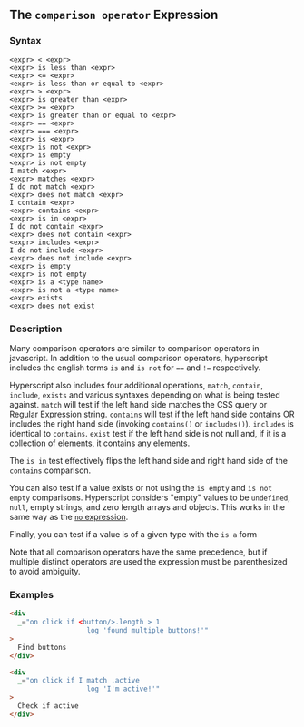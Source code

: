 
## The `comparison operator` Expression

### Syntax

```ebnf
<expr> < <expr>
<expr> is less than <expr>
<expr> <= <expr>
<expr> is less than or equal to <expr>
<expr> > <expr>
<expr> is greater than <expr>
<expr> >= <expr>
<expr> is greater than or equal to <expr>
<expr> == <expr>
<expr> === <expr>
<expr> is <expr>
<expr> is not <expr>
<expr> is empty
<expr> is not empty
I match <expr>
<expr> matches <expr>
I do not match <expr>
<expr> does not match <expr>
I contain <expr>
<expr> contains <expr>
<expr> is in <expr>
I do not contain <expr>
<expr> does not contain <expr>
<expr> includes <expr>
I do not include <expr>
<expr> does not include <expr>
<expr> is empty
<expr> is not empty
<expr> is a <type name>
<expr> is not a <type name>
<expr> exists
<expr> does not exist
```

### Description

Many comparison operators are similar to comparison operators in javascript. In addition to the usual comparison operators, hyperscript includes the english terms `is` and `is not` for `==` and `!=` respectively.

Hyperscript also includes four additional operations, `match`, `contain`, `include`, `exists` and various syntaxes depending on what is being tested against. `match` will test if the left hand side matches the CSS query or Regular Expression string.  `contains` will test if the left hand side contains OR includes the right hand side (invoking `contains()` or `includes()`).  `includes` is identical to `contains`.  `exist` test if the left hand side
is not null and, if it is a collection of elements, it contains any elements.

The `is in` test effectively flips the left hand side and right hand side of the `contains` comparison.

You can also test if a value exists or not using the `is empty` and `is not empty` comparisons. Hyperscript considers "empty" values to be `undefined`, `null`, empty strings, and zero length arrays and objects. This works in the same way as the [`no` expression](/expressions/no).

Finally, you can test if a value is of a given type with the `is a` form

Note that all comparison operators have the same precedence, but if multiple distinct operators are used the
expression must be parenthesized to avoid ambiguity.

### Examples

```html
<div
  _="on click if <button/>.length > 1
                   log 'found multiple buttons!'"
>
  Find buttons
</div>

<div
  _="on click if I match .active
                   log 'I'm active!'"
>
  Check if active
</div>
```
